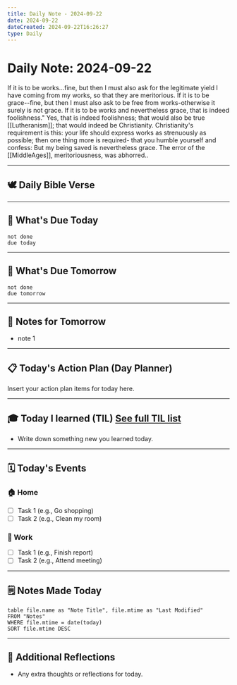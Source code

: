 ```yaml
---
title: Daily Note - 2024-09-22
date: 2024-09-22
dateCreated: 2024-09-22T16:26:27
type: Daily
---
```


# Daily Note: 2024-09-22

 If it is to be works...fine, but then I must also ask for the legitimate yield I have coming from my works, so that they are meritorious. If it is to be grace--fine, but then I must also ask to be free from works-otherwise it surely is not grace. If it is to be works and nevertheless grace, that is indeed foolishness." Yes, that is indeed foolishness; that would also be true [[Lutheranism]]; that would indeed be Christianity. Christianity's requirement is this: your life should express works as strenuously as possible; then one thing more is required- that you humble yourself and confess: But my being saved is nevertheless grace. The error of the [[MiddleAges]], meritoriousness, was abhorred..
 
---
## 🕊️ Daily Bible Verse





---
## 📆 What's Due Today
```tasks
not done
due today
```

---
## 📆 What's Due Tomorrow
```tasks
not done
due tomorrow
```

---

## 📝 Notes for Tomorrow
- note 1
---

## 📋 Today's Action Plan (Day Planner)
Insert your action plan items for today here.

---

## 🎓 Today I learned (TIL) [See full TIL list](TIL.md)
- Write down something new you learned today.

---

## 🗓️ Today's Events

### 🏠 Home
- [ ] Task 1 (e.g., Go shopping)
- [ ] Task 2 (e.g., Clean my room)

### 🏢 Work
- [ ] Task 1 (e.g., Finish report)
- [ ] Task 2 (e.g., Attend meeting)

---

## 🗒️ Notes Made Today
```dataview
table file.name as "Note Title", file.mtime as "Last Modified"
FROM "Notes"
WHERE file.mtime = date(today)
SORT file.mtime DESC
```

---

## 💭 Additional Reflections
- Any extra thoughts or reflections for today.

